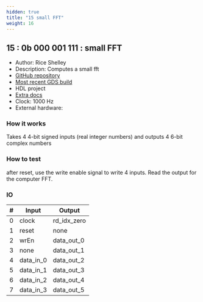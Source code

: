 ```yaml
---
hidden: true
title: "15 small FFT"
weight: 16
---
```


## 15 : 0b 000 001 111 : small FFT

* Author: Rice Shelley
* Description: Computes a small fft
* [GitHub repository](https://github.com/RiceShelley/tiny-fft)
* [Most recent GDS build](https://github.com/RiceShelley/tiny-fft/actions/runs/3429738875)
* HDL project
* [Extra docs]()
* Clock: 1000 Hz
* External hardware: 



### How it works

Takes 4 4-bit signed inputs (real integer numbers) and outputs 4 6-bit complex numbers

### How to test

after reset, use the write enable signal to write 4 inputs. Read the output for the computer FFT.

### IO

| # | Input        | Output       |
|---|--------------|--------------|
| 0 | clock  | rd_idx_zero |
| 1 | reset  | none |
| 2 | wrEn  | data_out_0 |
| 3 | none  | data_out_1 |
| 4 | data_in_0  | data_out_2 |
| 5 | data_in_1  | data_out_3 |
| 6 | data_in_2  | data_out_4 |
| 7 | data_in_3  | data_out_5 |
